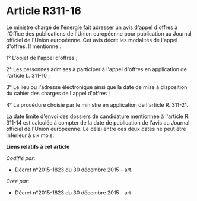 # Article R311-16

Le ministre chargé de l'énergie fait adresser un avis d'appel d'offres à l'Office des publications de l'Union européenne pour
publication au Journal officiel de l'Union européenne. Cet avis décrit les modalités de l'appel d'offres. Il mentionne :

1° L'objet de l'appel d'offres ;

2° Les personnes admises à participer à l'appel d'offres en application de l'article L. 311-10 ;

3° Le lieu ou l'adresse électronique ainsi que la date de mise à disposition du cahier des charges de l'appel d'offres ;

4° La procédure choisie par le ministre en application de l'article R. 311-21.

La date limite d'envoi des dossiers de candidature mentionnée à l'article R. 311-14 est calculée à compter de la date de
publication de l'avis au Journal officiel de l'Union européenne. Le délai entre ces deux dates ne peut être inférieur à six
mois.

**Liens relatifs à cet article**

_Codifié par_:

  - Décret n°2015-1823 du 30 décembre 2015 - art.

_Créé par_:

  - Décret n°2015-1823 du 30 décembre 2015 - art.
